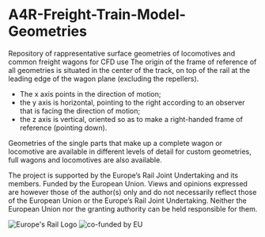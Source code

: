 
# A4R-Freight-Train-Model-Geometries
Repository of rappresentative surface geometries of locomotives and common freight wagons for CFD use
The origin of the frame of reference of all geometries is situated in the center of the track, on top of the rail at the leading edge of the wagon plane (excluding the repellers).
-  The x axis points in the direction of motion;
-  the y axis is horizontal, pointing to the right according to an observer that is facing the direction of motion;
-  the z axis is vertical, oriented so as to make a right-handed frame of reference (pointing down).

Geometries of the single parts that make up a complete wagon or locomotive are available in different levels of detail for custom geometries, full wagons and locomotives are also available.






The project is supported by the Europe’s Rail Joint Undertaking and its members.
Funded by the European Union. Views and opinions expressed are however those of the author(s) only and do not necessarily reflect those of the European Union or the Europe’s Rail  Joint Undertaking. Neither the European Union nor the granting authority can be held responsible for them.


![Europe's Rail Logo](https://github.com/user-attachments/assets/1acc6e5b-060f-4a99-a00f-8255d77e347e) ![co-funded by EU](https://github.com/user-attachments/assets/2b9866f3-c6fb-45cf-9247-d837e92613c9)

